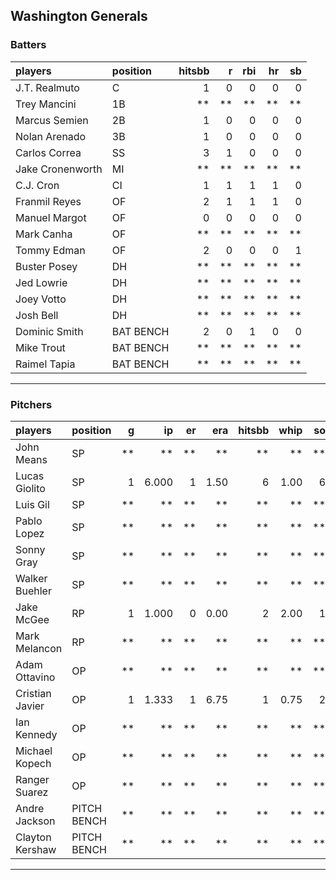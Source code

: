 ## Washington Generals

### Batters

 
|players          |position  | hitsbb|  r| rbi| hr| sb| 
|:----------------|:---------|------:|--:|---:|--:|--:| 
|J.T. Realmuto    |C         |      1|  0|   0|  0|  0| 
|Trey Mancini     |1B        |     **| **|  **| **| **| 
|Marcus Semien    |2B        |      1|  0|   0|  0|  0| 
|Nolan Arenado    |3B        |      1|  0|   0|  0|  0| 
|Carlos Correa    |SS        |      3|  1|   0|  0|  0| 
|Jake Cronenworth |MI        |     **| **|  **| **| **| 
|C.J. Cron        |CI        |      1|  1|   1|  1|  0| 
|Franmil Reyes    |OF        |      2|  1|   1|  1|  0| 
|Manuel Margot    |OF        |      0|  0|   0|  0|  0| 
|Mark Canha       |OF        |     **| **|  **| **| **| 
|Tommy Edman      |OF        |      2|  0|   0|  0|  1| 
|Buster Posey     |DH        |     **| **|  **| **| **| 
|Jed Lowrie       |DH        |     **| **|  **| **| **| 
|Joey Votto       |DH        |     **| **|  **| **| **| 
|Josh Bell        |DH        |     **| **|  **| **| **| 
|Dominic Smith    |BAT BENCH |      2|  0|   1|  0|  0| 
|Mike Trout       |BAT BENCH |     **| **|  **| **| **| 
|Raimel Tapia     |BAT BENCH |     **| **|  **| **| **| 

* * *

### Pitchers

 
|players         |position    |  g|    ip| er|  era| hitsbb| whip| so|  w| sv| 
|:---------------|:-----------|--:|-----:|--:|----:|------:|----:|--:|--:|--:| 
|John Means      |SP          | **|    **| **|   **|     **|   **| **| **| **| 
|Lucas Giolito   |SP          |  1| 6.000|  1| 1.50|      6| 1.00|  6|  0|  0| 
|Luis Gil        |SP          | **|    **| **|   **|     **|   **| **| **| **| 
|Pablo Lopez     |SP          | **|    **| **|   **|     **|   **| **| **| **| 
|Sonny Gray      |SP          | **|    **| **|   **|     **|   **| **| **| **| 
|Walker Buehler  |SP          | **|    **| **|   **|     **|   **| **| **| **| 
|Jake McGee      |RP          |  1| 1.000|  0| 0.00|      2| 2.00|  1|  0|  1| 
|Mark Melancon   |RP          | **|    **| **|   **|     **|   **| **| **| **| 
|Adam Ottavino   |OP          | **|    **| **|   **|     **|   **| **| **| **| 
|Cristian Javier |OP          |  1| 1.333|  1| 6.75|      1| 0.75|  2|  0|  0| 
|Ian Kennedy     |OP          | **|    **| **|   **|     **|   **| **| **| **| 
|Michael Kopech  |OP          | **|    **| **|   **|     **|   **| **| **| **| 
|Ranger Suarez   |OP          | **|    **| **|   **|     **|   **| **| **| **| 
|Andre Jackson   |PITCH BENCH | **|    **| **|   **|     **|   **| **| **| **| 
|Clayton Kershaw |PITCH BENCH | **|    **| **|   **|     **|   **| **| **| **| 


* * *


